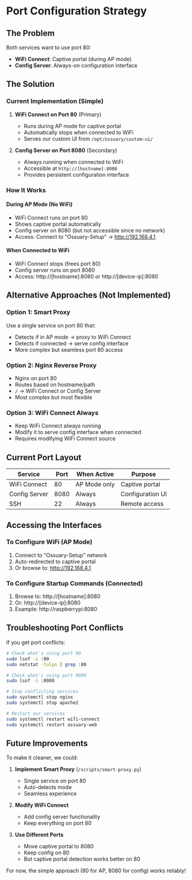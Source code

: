 # Port Configuration Strategy

## The Problem
Both services want to use port 80:
- **WiFi Connect**: Captive portal (during AP mode)
- **Config Server**: Always-on configuration interface

## The Solution

### Current Implementation (Simple)

1. **WiFi Connect on Port 80** (Primary)
   - Runs during AP mode for captive portal
   - Automatically stops when connected to WiFi
   - Serves our custom UI from `/opt/ossuary/custom-ui/`

2. **Config Server on Port 8080** (Secondary)
   - Always running when connected to WiFi
   - Accessible at `http://[hostname]:8080`
   - Provides persistent configuration interface

### How It Works

#### During AP Mode (No WiFi)
- WiFi Connect runs on port 80
- Shows captive portal automatically
- Config server on 8080 (but not accessible since no network)
- Access: Connect to "Ossuary-Setup" → http://192.168.4.1

#### When Connected to WiFi
- WiFi Connect stops (frees port 80)
- Config server runs on port 8080
- Access: http://[hostname]:8080 or http://[device-ip]:8080

## Alternative Approaches (Not Implemented)

### Option 1: Smart Proxy
Use a single service on port 80 that:
- Detects if in AP mode → proxy to WiFi Connect
- Detects if connected → serve config interface
- More complex but seamless port 80 access

### Option 2: Nginx Reverse Proxy
- Nginx on port 80
- Routes based on hostname/path
- `/` → WiFi Connect or Config Server
- Most complex but most flexible

### Option 3: WiFi Connect Always
- Keep WiFi Connect always running
- Modify it to serve config interface when connected
- Requires modifying WiFi Connect source

## Current Port Layout

| Service | Port | When Active | Purpose |
|---------|------|------------|---------|
| WiFi Connect | 80 | AP Mode only | Captive portal |
| Config Server | 8080 | Always | Configuration UI |
| SSH | 22 | Always | Remote access |

## Accessing the Interfaces

### To Configure WiFi (AP Mode)
1. Connect to "Ossuary-Setup" network
2. Auto-redirected to captive portal
3. Or browse to: http://192.168.4.1

### To Configure Startup Commands (Connected)
1. Browse to: http://[hostname]:8080
2. Or: http://[device-ip]:8080
3. Example: http://raspberrypi:8080

## Troubleshooting Port Conflicts

If you get port conflicts:

```bash
# Check what's using port 80
sudo lsof -i :80
sudo netstat -tulpn | grep :80

# Check what's using port 8080
sudo lsof -i :8080

# Stop conflicting services
sudo systemctl stop nginx
sudo systemctl stop apache2

# Restart our services
sudo systemctl restart wifi-connect
sudo systemctl restart ossuary-web
```

## Future Improvements

To make it cleaner, we could:

1. **Implement Smart Proxy** (`/scripts/smart-proxy.py`)
   - Single service on port 80
   - Auto-detects mode
   - Seamless experience

2. **Modify WiFi Connect**
   - Add config server functionality
   - Keep everything on port 80

3. **Use Different Ports**
   - Move captive portal to 8080
   - Keep config on 80
   - But captive portal detection works better on 80

For now, the simple approach (80 for AP, 8080 for config) works reliably!
